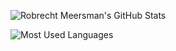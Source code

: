 ![Robrecht Meersman's GitHub Stats](https://github-readme-stats.vercel.app/api?username=robrechtme&show_icons=true)

![Most Used Languages](https://github-readme-stats.vercel.app/api/top-langs/?username=robrechtme&layout=compact)
